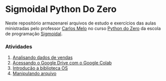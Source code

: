 # Sigmoidal Python Do Zero
Neste repositório armazenarei arquivos de estudo e exercícios das aulas ministradas pelo professor [Carlos Melo](https://github.com/carlosfab) no curso [Python do Zero](https://escola.sigmoidal.ai/curso-python/) da escola de programação [Sigmoidal](https://sigmoidal.ai/).

### Atividades
1. [Analisando dados de vendas](https://github.com/raulpacheco2k/Learning-Data-Science/blob/main/Analisando_dados_de_vendas.ipynb)
2. [Acessando o Google Drive com o Google Colab](https://github.com/raulpacheco2k/Learning-Data-Science/blob/main/Acessando_o_Google_Drive_usando_o_Google_Colab.ipynb)
3. [Introdução a biblioteca OS](https://github.com/raulpacheco2k/Learning-Data-Science/blob/main/Introdu%C3%A7%C3%A3o_a_biblioteca_OS.ipynb)
4. [Manipulando arquivo](https://github.com/raulpacheco2k/Sigmoidal-Python-Do-Zero/blob/main/Manipulando_arquivo.ipynb)

